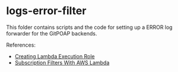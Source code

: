 # logs-error-filter

This folder contains scripts and the code for setting up a ERROR log forwarder for
the GitPOAP backends.

References:
* [Creating Lambda Execution Role](https://docs.aws.amazon.com/lambda/latest/dg/gettingstarted-awscli.html#with-userapp-walkthrough-custom-events-create-iam-role)
* [Subscription Filters With AWS Lambda](https://docs.aws.amazon.com/AmazonCloudWatch/latest/logs/SubscriptionFilters.html#LambdaFunctionExample)
